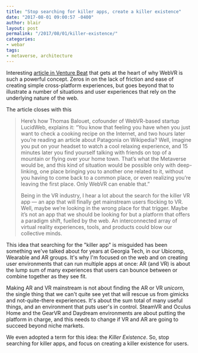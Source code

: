 ```yaml
---
title: "Stop searching for killer apps, create a killer existence" 
date: "2017-08-01 09:00:57 -0400" 
author: blair
layout: post
permalink: "/2017/08/01/killer-existence/"
categories:
- webar
tags:
- metaverse, architecture
---
```


Interesting [article in Venture Beat](https://venturebeat.com/2017/03/18/webvr-isnt-sexy-but-it-will-change-the-game-for-vr-this-year/) that gets at the heart of why WebVR is such a powerful concept.  Zeros in on the lack of friction and ease of creating simple cross-platform experiences, but goes beyond that to illustrate a number of situations and user experiences that rely on the underlying nature of the web.

The article closes with this 

> Here’s how Thomas Balouet, cofounder of WebVR-based startup LucidWeb, explains it: “You know that feeling you have when you just want to check a cooking recipe on the Internet, and two hours later you’re reading an article about Patagonia on Wikipedia? Well, imagine you put on your headset to watch a cool relaxing experience, and 15 minutes later you find yourself talking with friends on top of a mountain or flying over your home town. That’s what the Metaverse would be, and this kind of situation would be possible only with deep-linking, one place bringing you to another one related to it, without you having to come back to a common place, or even realizing you’re leaving the first place. Only WebVR can enable that.”
>
> Being in the VR industry, I hear a lot about the search for the killer VR app — an app that will finally get mainstream users flocking to VR. Well, maybe we’re looking in the wrong place for that trigger. Maybe it’s not an app that we should be looking for but a platform that offers a paradigm shift, fuelled by the web. An interconnected array of virtual reality experiences, tools, and products could blow our collective minds.

This idea that searching for the "killer app" is misguided has been something we've talked about for years at Georgia Tech, in our Ubicomp, Wearable and AR groups.  It's why I'm focused on the web and on creating user environments that can run multiple apps at once:  AR (and VR) is about the lump sum of many experiences that users can bounce between or combine together as they see fit. 

Making AR and VR mainstream is not about finding the AR or VR _unicorn_, the single thing that we can't quite see yet that will rescue us from gimicks and not-quite-there experiences. It's about the sum total of many useful things, and an environment that puts user's in control. SteamVR and Oculus Home and the GearVR and Daydream environments are about putting the platform in charge, and this needs to change if VR and AR are going to succeed beyond niche markets.

We even adopted a term for this idea: the _Killer Existence_.  So, stop searching for killer apps, and focus on creating a killer existence for users.